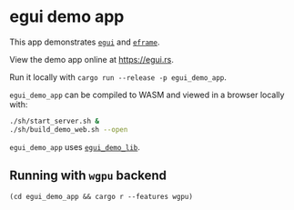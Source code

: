 # egui demo app
This app demonstrates [`egui`](https://github.com/emilk/egui/) and [`eframe`](https://github.com/emilk/egui/tree/master/eframe).

View the demo app online at <https://egui.rs>.

Run it locally with `cargo run --release -p egui_demo_app`.

`egui_demo_app` can be compiled to WASM and viewed in a browser locally with:

```sh
./sh/start_server.sh &
./sh/build_demo_web.sh --open
```

`egui_demo_app` uses [`egui_demo_lib`](https://github.com/emilk/egui/tree/master/egui_demo_lib).


## Running with `wgpu` backend
`(cd egui_demo_app && cargo r --features wgpu)`
